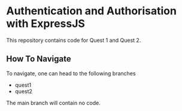 # Authentication and Authorisation with ExpressJS

This repository contains code for Quest 1 and Quest 2.

## How To Navigate

To navigate, one can head to the following branches
- quest1
- quest2

The main branch will contain no code.
